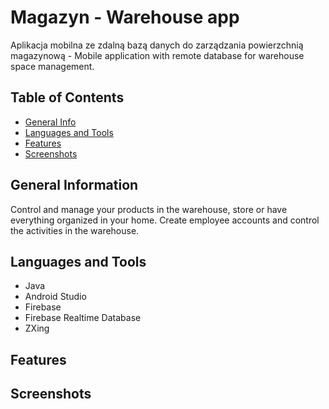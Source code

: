 # Magazyn - Warehouse app
Aplikacja mobilna ze zdalną bazą danych do zarządzania powierzchnią magazynową - Mobile application with remote database for warehouse space management.

## Table of Contents
* [General Info](#general-information)
* [Languages and Tools](#languages-and-tools)
* [Features](#features)
* [Screenshots](#screenshots)

## General Information
Control and manage your products in the warehouse, store or have everything organized in your home. Create employee accounts and control the activities in the warehouse. 

## Languages and Tools
* Java
* Android Studio
* Firebase
* Firebase Realtime Database
* ZXing

## Features


## Screenshots


